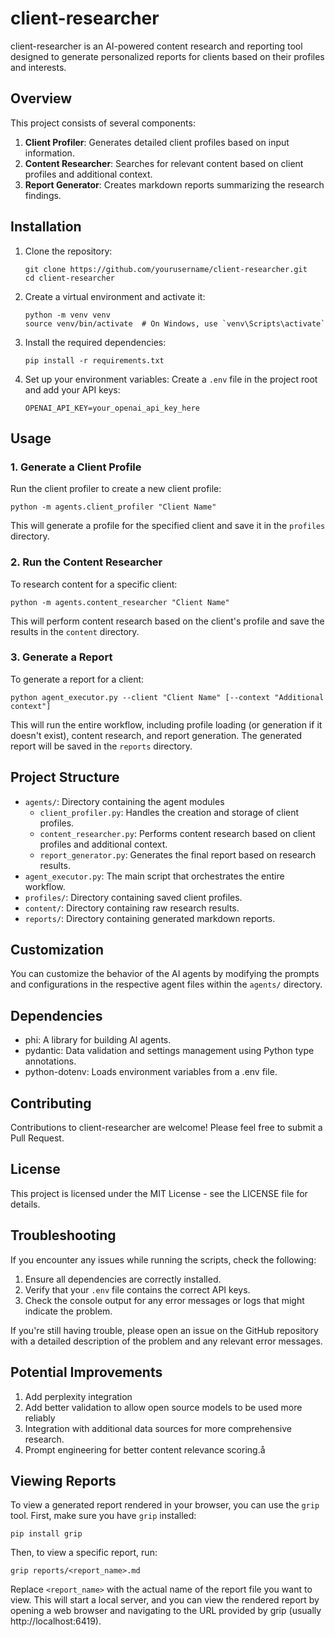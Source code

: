 # client-researcher

client-researcher is an AI-powered content research and reporting tool designed to generate personalized reports for clients based on their profiles and interests.

## Overview

This project consists of several components:

1. **Client Profiler**: Generates detailed client profiles based on input information.
2. **Content Researcher**: Searches for relevant content based on client profiles and additional context.
3. **Report Generator**: Creates markdown reports summarizing the research findings.

## Installation

1. Clone the repository:
   ```
   git clone https://github.com/yourusername/client-researcher.git
   cd client-researcher
   ```

2. Create a virtual environment and activate it:
   ```
   python -m venv venv
   source venv/bin/activate  # On Windows, use `venv\Scripts\activate`
   ```

3. Install the required dependencies:
   ```
   pip install -r requirements.txt
   ```

4. Set up your environment variables:
   Create a `.env` file in the project root and add your API keys:
   ```
   OPENAI_API_KEY=your_openai_api_key_here
   ```

## Usage

### 1. Generate a Client Profile

Run the client profiler to create a new client profile:

```
python -m agents.client_profiler "Client Name"
```

This will generate a profile for the specified client and save it in the `profiles` directory.

### 2. Run the Content Researcher

To research content for a specific client:

```
python -m agents.content_researcher "Client Name"
```

This will perform content research based on the client's profile and save the results in the `content` directory.

### 3. Generate a Report

To generate a report for a client:

```
python agent_executor.py --client "Client Name" [--context "Additional context"]
```

This will run the entire workflow, including profile loading (or generation if it doesn't exist), content research, and report generation. The generated report will be saved in the `reports` directory.

## Project Structure

- `agents/`: Directory containing the agent modules
  - `client_profiler.py`: Handles the creation and storage of client profiles.
  - `content_researcher.py`: Performs content research based on client profiles and additional context.
  - `report_generator.py`: Generates the final report based on research results.
- `agent_executor.py`: The main script that orchestrates the entire workflow.
- `profiles/`: Directory containing saved client profiles.
- `content/`: Directory containing raw research results.
- `reports/`: Directory containing generated markdown reports.

## Customization

You can customize the behavior of the AI agents by modifying the prompts and configurations in the respective agent files within the `agents/` directory.

## Dependencies

- phi: A library for building AI agents.
- pydantic: Data validation and settings management using Python type annotations.
- python-dotenv: Loads environment variables from a .env file.

## Contributing

Contributions to client-researcher are welcome! Please feel free to submit a Pull Request.

## License

This project is licensed under the MIT License - see the LICENSE file for details.

## Troubleshooting

If you encounter any issues while running the scripts, check the following:

1. Ensure all dependencies are correctly installed.
2. Verify that your `.env` file contains the correct API keys.
3. Check the console output for any error messages or logs that might indicate the problem.

If you're still having trouble, please open an issue on the GitHub repository with a detailed description of the problem and any relevant error messages.

## Potential Improvements

1. Add perplexity integration
2. Add better validation to allow open source models to be used more reliably
3. Integration with additional data sources for more comprehensive research.
4. Prompt engineering for better content relevance scoring.å

## Viewing Reports

To view a generated report rendered in your browser, you can use the `grip` tool. First, make sure you have `grip` installed:

```
pip install grip
```

Then, to view a specific report, run:

```
grip reports/<report_name>.md
```

Replace `<report_name>` with the actual name of the report file you want to view. This will start a local server, and you can view the rendered report by opening a web browser and navigating to the URL provided by grip (usually http://localhost:6419).
